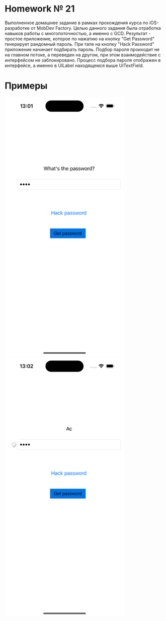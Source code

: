 # Homework № 21
Выполненное домашнее задание в рамках прохождения курса по iOS-разработке от MobDev Factory. Целью данного задания была отработка навыков работы с многопоточностью, а именно с GCD. Результат - простое приложение, которое по нажатию на кнопку "Get Password" генерирует рандомный пароль. При тапе на кнопку "Hack Password" приложение начинает подбирать пароль. Подбор пароля проиходит не на главном потоке, а переведен на другом, при этом взаимодействие с интерфейсом не заблокировано. Процесс подбора пароля отображен в интерфейсе, а именно в UILabel находящемся выше UITextField.

# Примеры 

<img src="https://github.com/HughDancy/Homework21/blob/master/Homework21/Assets.xcassets/Screens/Simulator%20Screenshot%20-%20iPhone%2015%20Pro%20-%202024-09-04%20at%2013.01.57.png" width="380">  <img src="https://github.com/HughDancy/Homework21/blob/master/Homework21/Assets.xcassets/Screens/Simulator%20Screenshot%20-%20iPhone%2015%20Pro%20-%202024-09-04%20at%2013.02.02.png" width="380">
